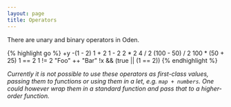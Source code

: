 ```yaml
---
layout: page
title: Operators
---
```


There are unary and binary operators in Oden.

{% highlight go %}
+y
-(1 - 2)
1 + 2
1 - 2
2 * 2
4 / 2
(100 - 50) / 2
100 * (50 + 25)
1 == 2
1 != 2
"Foo" ++ "Bar"
!x && (true || (1 == 2))
{% endhighlight %}

*Currently it is not possible to use these operators as first-class values,
passing them to functions or using them in a let, e.g. `map + numbers`. One
could however wrap them in a standard function and pass that to a
higher-order function.*

